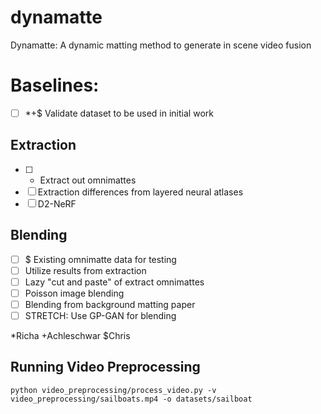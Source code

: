 # dynamatte
Dynamatte: A dynamic matting method to generate in scene video fusion

# Baselines:
- [ ] *+$ Validate dataset to be used in initial work
## Extraction
- [ ] + Extract out omnimattes
- [ ] Extraction differences from layered neural atlases
- [ ] D2-NeRF
## Blending
- [ ] $ Existing omnimatte data for testing
- [ ] Utilize results from extraction
- [ ] Lazy "cut and paste" of extract omnimattes
- [ ] Poisson image blending
- [ ] Blending from background matting paper
- [ ] STRETCH: Use GP-GAN for blending

*Richa
+Achleschwar
$Chris


## Running Video Preprocessing
```
python video_preprocessing/process_video.py -v video_preprocessing/sailboats.mp4 -o datasets/sailboat
```
